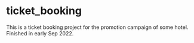 # ticket_booking
This is a ticket booking project for the promotion campaign of some hotel. Finished in early Sep 2022.
